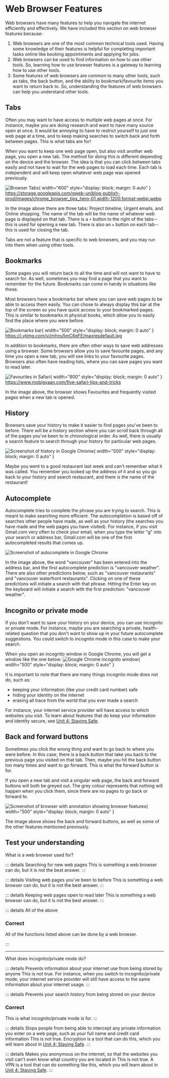 # Web Browser Features

Web browsers have many features to help you navigate the internet efficiently and effectively. We have included this section on web browser features because:

1. Web browsers are one of the most common technical tools used. Having some knowledge of their features is helpful for completing important tasks online like booking appointments and applying for jobs.
2. Web browsers can be used to find information on how to use other tools. So, learning how to use browser features is a gateway to learning how to use other tools.
3. Some features of web browsers are common to many other tools, such as tabs, the back button, and the ability to bookmark/favourite items you want to return back to. So, understanding the features of web browsers can help you understand other tools.

## Tabs

Often you may want to have access to multiple web pages at once. For instance, maybe you are doing research and want to have many source open at once. It would be annoying to have to restrict yourself to just one web page at a time, and to keep making searches to switch back and forth between pages. This is what tabs are for!

When you want to keep one web page open, but also visit another web page, you open a new tab. The method for doing this is different depending on the device and the browser. The idea is that you can click between tabs easily and not have to wait for the web pages to load each time. Each tab is independent and will keep open whatever web page was opened previously.

![Browser Tabs](/course/2-apps-and-internet/tabs.png){ width="600" style="display: block; margin: 0 auto" }
https://storage.googleapis.com/gweb-uniblog-publish-prod/images/chrome_browser_tips_hero-01.width-1200.format-webp.webp

In the image above there are three tabs: Project timeline, Urgent emails, and Online shopping. The name of the tab will be the name of whatever web page is displayed on that tab. There is a `+` button to the right of the tabs--this is used for opening a new tab. There is also an `x` button on each tab--this is used for closing the tab.

Tabs are not a feature that is specific to web browsers, and you may run into them when using other tools.

## Bookmarks

Some pages you will return back to all the time and will not want to have to search for. As well, sometimes you may find a page that you want to remember for the future. Bookmarks can come in handy in situations like these.

Most browsers have a bookmarks bar where you can save web pages to be able to access them easily. You can chose to always display this bar at the top of the screen so you have quick access to your bookmarked pages. This is similar to bookmarks in physical books, which allow you to easily find the place where you were before.

![Bookmarks bar](/course/2-apps-and-internet/bookmarks-bar.png){ width="500" style="display: block; margin: 0 auto" }
https://i.ytimg.com/vi/mhnu5mC6eFE/maxresdefault.jpg

In addition to bookmarks, there are often other ways to save web addresses using a browser. Some browsers allow you to save favourite pages, and any time you open a new tab, you will see links to your favourite pages. Browsers also often have reading lists, where you can save pages you want to read later.

![Favourites in Safari](/course/2-apps-and-internet/favourites.png){ width="600" style="display: block; margin: 0 auto" }
https://www.mobigyaan.com/five-safari-tips-and-tricks

In the image above, the browser shows Favourites and frequently visited pages when a new tab is opened.

## History

Browsers save your history to make it easier to find pages you've been to before. There will be a history section where you can scroll back through all of the pages you've been to in chronological order. As well, there is usually a search feature to search through your history for particular web pages.

![Screenshot of history in Google Chrome](/course/2-apps-and-internet/history.png){ width="500" style="display: block; margin: 0 auto" }

Maybe you went to a good restaurant last week and can't remember what it was called. You remember you looked up the address of it and so you go back to your history and search restaurant, and there is the name of the restaurant!

## Autocomplete

Autocomplete tries to complete the phrase you are trying to search. This is meant to make searching more efficient. The autocompletion is based off of searches other people have made, as well as your history (the searches you have made and the web pages you have visited). For instance, if you visit Gmail.com very often to check your email, when you type the letter "g" into your search or address bar, Gmail.com will be one of the first autocompleted results that comes up.

![Screenshot of autocomplete in Google Chrome](/course/2-apps-and-internet/autocomplete.png)

In the image above, the word "vancouver" has been entered into the address bar, and the first autocomplete prediction is "vancouver weather". There are also other predictions below, such as "vancouver restaurants" and "vancouver waterfront restaurants". Clicking on one of these predictions will initiate a search with that phrase. Hitting the Enter key on the keyboard will initiate a search with the first prediction: "vancouver weather".

## Incognito or private mode

If you don't want to save your history on your device, you can use incognito or private mode. For instance, maybe you are searching a private, health-related question that you don't want to show up in your future autocomplete suggestions. You could switch to incognito mode in this case to make your search.

When you open an incognito window in Google Chrome, you will get a window like the one below:
![Google Chrome incognito window](/course/2-apps-and-internet/incognito.png){ width="500" style="display: block; margin: 0 auto" }

It is important to note that there are many things incognito mode does not do, such as:

- keeping your information (like your credit card number) safe
- hiding your identity on the internet
- erasing all trace from the world that you ever made a search

For instance, your internet service provider will have access to which websites you visit. To learn about features that do keep your information and identity secure, see [Unit 4: Staying Safe](../4-staying-safe/index.md).

## Back and forward buttons

Sometimes you click the wrong thing and want to go back to where you were before. In this case, there is a back button that take you back to the previous page you visited on that tab. Then, maybe you hit the back button too many times and want to go forward. This is what the forward button is for.

If you open a new tab and visit a singular web page, the back and forward buttons will both be greyed out. The grey colour represents that nothing will happen when you click them, since there are no pages to go back or forward to.

![Screenshot of browser with annotation showing browser features](/course/2-apps-and-internet/browser-features.png){ width="500" style="display: block; margin: 0 auto" }

The image above shows the back and forward buttons, as well as some of the other features mentioned previously.

## Test your understanding

What is a web browser used for?

::: details Searching for new web pages
This is something a web browser can do, but it is not the best answer.
:::

::: details Visiting web pages you've been to before
This is something a web browser can do, but it is not the best answer.
:::

::: details Keeping web pages open to read later
This is something a web browser can do, but it is not the best answer.
:::

::: details All of the above

### Correct

All of the functions listed above can be done by a web browser.

:::

---

What does incognito/private mode do?

::: details Prevents information about your internet use from being stored by anyone
This is not true. For instance, when you switch to incognito/private mode, your internet service provider will still have access to the same information about your internet usage.
:::

::: details Prevents your search history from being stored on your device

### Correct

This is what incognito/private mode is for.
:::

::: details Stops people from being able to intercept any private information you enter on a web page, such as your full name and credit card information
This is not true. Encryption is a tool that can do this, which you will learn about in [Unit 4: Staying Safe](../4-staying-safe/index.md).
:::

::: details Makes you anonymous on the internet, so that the websites you visit can't even know what country you are located in
This is not true. A VPN is a tool that can do something like this, which you will learn about in [Unit 4: Staying Safe](../4-staying-safe/index.md).
:::
